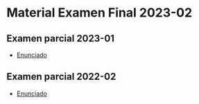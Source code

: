 # Material Examen Final 2023-02

## Examen parcial 2023-01

- [Enunciado](https://github.com/jmayta1984/si400-eb-202302-review/blob/main/upc-pre-202301-si400-examen-final.pdf)

## Examen parcial 2022-02

- [Enunciado](https://github.com/jmayta1984/si400-eb-202302-review/blob/main/upc-pre-202202-si400-examen-final.pdf)
